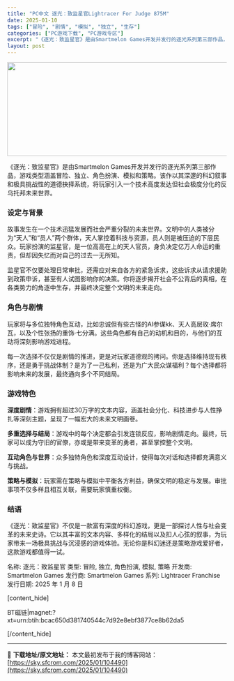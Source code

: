 ```yaml
---
title: "PC中文 逐光：致监星官Lightracer For Judge 875M"
date: 2025-01-10
tags: ["冒险", "剧情", "模拟", "独立", "生存"]
categories: ["PC游戏下载", "PC游戏专区"]
excerpt: "《逐光：致监星官》是由Smartmelon Games开发并发行的逐光系列第三部作品，游戏类型涵盖冒险、独立、角色扮演、模拟和策略。该作以其深邃的科幻叙事和极具挑战性的道德抉择系统，将玩家引入一个技术高度发达但社会极度分化的反乌托邦未来世界。 设定与背景 故事发生在一个技术迅猛发展而社会严重分裂的未&hellip;"
layout: post
---
```


<img class="aligncenter size-full wp-image-104491" src="https://sky.sfcrom.com/wp-content/uploads/2025/01/2025011002074133.webp" alt="" width="660" height="215" />

《逐光：致监星官》是由Smartmelon Games开发并发行的逐光系列第三部作品，游戏类型涵盖冒险、独立、角色扮演、模拟和策略。该作以其深邃的科幻叙事和极具挑战性的道德抉择系统，将玩家引入一个技术高度发达但社会极度分化的反乌托邦未来世界。
<h3>设定与背景</h3>
故事发生在一个技术迅猛发展而社会严重分裂的未来世界。文明中的人类被分为“天人”和“员人”两个群体，天人掌控着科技与资源，员人则是被压迫的下层民众。玩家扮演的监星官，是一位高高在上的天人官员，身负决定亿万人命运的重责，但却因失忆而对自己的过去一无所知。

监星官不仅要处理日常审批，还需应对来自各方的紧急诉求，这些诉求从请求援助到政策申诉，甚至有人试图影响你的决策。你将逐步揭开社会不公背后的真相，在各类势力的角逐中生存，并最终决定整个文明的未来走向。
<h3>角色与剧情</h3>
玩家将与多位独特角色互动，比如忠诚但有些古怪的AI参谋kk、天人高层玫·席尔瓦，以及个性张扬的重饰·七分满。这些角色都有自己的动机和目的，与他们的互动将深刻影响游戏进程。

每一次选择不仅仅是剧情的推进，更是对玩家道德观的拷问。你是选择维持现有秩序，还是勇于挑战体制？是为了一己私利，还是为广大民众谋福利？每个选择都将影响未来的发展，最终通向多个不同结局。
<h3>游戏特色</h3>
<strong>深度剧情</strong>：游戏拥有超过30万字的文本内容，涵盖社会分化、科技进步与人性挣扎等深刻主题，呈现了一幅宏大的未来文明画卷。

<strong>多重选择与结局</strong>：游戏中的每个决定都会引发连锁反应，影响剧情走向。最终，玩家可以成为守旧的官僚，亦或是带来变革的勇者，甚至掌控整个文明。

<strong>互动角色与世界</strong>：众多独特角色和深度互动设计，使得每次对话和选择都充满意义与挑战。

<strong>策略与模拟</strong>：玩家需在策略与模拟中平衡各方利益，确保文明的稳定与发展。审批事项不仅多样且相互关联，需要玩家慎重权衡。
<h3>结语</h3>
《逐光：致监星官》不仅是一款富有深度的科幻游戏，更是一部探讨人性与社会变革的未来史诗。它以其丰富的文本内容、多样化的结局以及扣人心弦的叙事，为玩家带来一场极具挑战与沉浸感的游戏体验。无论你是科幻迷还是策略游戏爱好者，这款游戏都值得一试。

名称: 逐光：致监星官
类型: 冒险, 独立, 角色扮演, 模拟, 策略
开发商: Smartmelon Games
发行商: Smartmelon Games
系列: Lightracer Franchise
发行日期: 2025 年 1 月 8 日

[content_hide]

BT磁链|magnet:?xt=urn:btih:bcac650d381740544c7d92e8ebf3877ce8b62da5

[/content_hide]

---
📖 **下载地址/原文地址：** 本文最初发布于我的博客网站：[https://sky.sfcrom.com/2025/01/104490](https://sky.sfcrom.com/2025/01/104490)
